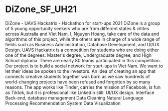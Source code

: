 # DiZone_SF_UH21
DiZone - UAVS Hackatrix - Hackathon for start-ups 2021
DiZone is a group of 5 young opportunity seekers who are from different states & citites across Australia and Viet Nam. I, Nguyen Hoang, take care of the data and algorithms of this project, while the others are in charge of a wide range of fields such as Business Administration, Database Development, and UI/UX Design. 
UAVS Hackatrix is a competition for students who are doing either one of the degrees: Master's degree, Undergraduate degree, and High School diploma. There are nearly 80 teams participated in this competition. 
Our project is to build a social network for start-ups in Viet Nam. We want to let their ideas be spoken to the investors. An idea of creating an app that connects creative students together was born as we saw hundreds of world-changing projects have been refused and forgotten by so many reasons. The app works like Tinder, carries the mission of Facebook, is fun as Tiktok, but it is professional like LinkedIn still. 
UI/UX design. Interface 
Back-end, database management
Data Cleaning 
Natural Language Processing
Recommendation System 
Data Visualization
